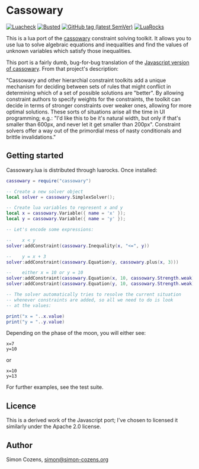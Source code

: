 # Cassowary

[![Luacheck](https://github.com/simoncozens/cassowary.lua/workflows/Luacheck/badge.svg)](https://github.com/simoncozens/cassowary.lua/actions)
[![Busted](https://github.com/simoncozens/cassowary.lua/workflows/Busted/badge.svg)](https://github.com/simoncozens/cassowary.lua/actions)
[![GitHub tag (latest SemVer)](https://img.shields.io/github/v/tag/simoncozens/cassowary.lua)](https://github.com/simoncozens/cassowary.lua/releases)
[![LuaRocks](https://img.shields.io/luarocks/v/simoncozens/cassowary)](https://luarocks.org/modules/simoncozens/cassowary)

This is a lua port of the [cassowary](http://constraints.cs.washington.edu/cassowary/)
constraint solving toolkit. It allows you to use lua to solve algebraic equations and
inequalities and find the values of unknown variables which satisfy those inequalities.

This port is a fairly dumb, bug-for-bug translation of the 
[Javascript version of cassowary](https://github.com/slightlyoff/cassowary.js). From that
project's description:

"Cassowary and other hierarchial constraint toolkits add a unique mechanism for deciding between sets of rules that might conflict in determining which of a set of possible solutions are "better". By allowing constraint authors to specify weights for the constraints, the toolkit can decide in terms of stronger constraints over weaker ones, allowing for more optimal solutions. These sorts of situations arise all the time in UI programming; e.g.: "I'd like this to be it's natural width, but only if that's smaller than 600px, and never let it get smaller than 200px". Constraint solvers offer a way out of the primordial mess of nasty conditionals and brittle invalidations."

## Getting started

Cassowary.lua is distributed through luarocks. Once installed:

```lua
cassowary = require("cassowary")

-- Create a new solver object
local solver = cassowary.SimplexSolver();

-- Create lua variables to represent x and y
local x = cassowary.Variable({ name = 'x' });
local y = cassowary.Variable({ name = 'y' });

-- Let's encode some expressions:

--    x < y
solver:addConstraint(cassowary.Inequality(x, "<=", y))

--    y = x + 3
solver:addConstraint(cassowary.Equation(y, cassowary.plus(x, 3)))

--    either x = 10 or y = 10
solver:addConstraint(cassowary.Equation(x, 10, cassowary.Strength.weak))
solver:addConstraint(cassowary.Equation(y, 10, cassowary.Strength.weak))

-- The solver automatically tries to resolve the current situation
-- whenever constraints are added, so all we need to do is look
-- at the values:

print("x = "..x.value)
print("y = "..y.value)
```

Depending on the phase of the moon, you will either see:

```
x=7
y=10
```

or

```
x=10
y=13
```

For further examples, see the test suite.

## Licence

This is a derived work of the Javascript port; I've chosen to
licensed it similarly under the Apache 2.0 license.

## Author

Simon Cozens, <simon@simon-cozens.org>
